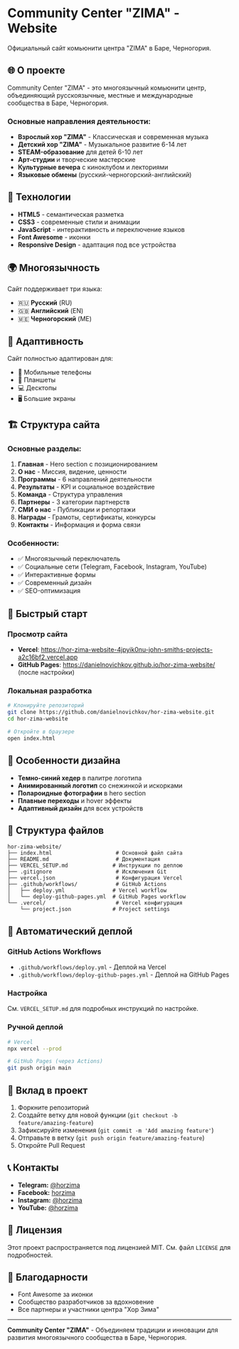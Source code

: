 # Community Center "ZIMA" - Website

Официальный сайт комьюнити центра "ZIMA" в Баре, Черногория.

## 🌐 О проекте

Community Center "ZIMA" - это многоязычный комьюнити центр, объединяющий русскоязычные, местные и международные сообщества в Баре, Черногория.

### Основные направления деятельности:
- **Взрослый хор "ZIMA"** - Классическая и современная музыка
- **Детский хор "ZIMA"** - Музыкальное развитие 6-14 лет
- **STEAM-образование** для детей 6-10 лет
- **Арт-студии** и творческие мастерские
- **Культурные вечера** с киноклубом и лекториями
- **Языковые обмены** (русский-черногорский-английский)

## 🚀 Технологии

- **HTML5** - семантическая разметка
- **CSS3** - современные стили и анимации
- **JavaScript** - интерактивность и переключение языков
- **Font Awesome** - иконки
- **Responsive Design** - адаптация под все устройства

## 🌍 Многоязычность

Сайт поддерживает три языка:
- 🇷🇺 **Русский** (RU)
- 🇬🇧 **Английский** (EN) 
- 🇲🇪 **Черногорский** (ME)

## 📱 Адаптивность

Сайт полностью адаптирован для:
- 📱 Мобильные телефоны
- 📱 Планшеты
- 💻 Десктопы
- 🖥️ Большие экраны

## 🏗️ Структура сайта

### Основные разделы:
1. **Главная** - Hero section с позиционированием
2. **О нас** - Миссия, видение, ценности
3. **Программы** - 6 направлений деятельности
4. **Результаты** - KPI и социальное воздействие
5. **Команда** - Структура управления
6. **Партнеры** - 3 категории партнерств
7. **СМИ о нас** - Публикации и репортажи
8. **Награды** - Грамоты, сертификаты, конкурсы
9. **Контакты** - Информация и форма связи

### Особенности:
- ✅ Многоязычный переключатель
- ✅ Социальные сети (Telegram, Facebook, Instagram, YouTube)
- ✅ Интерактивные формы
- ✅ Современный дизайн
- ✅ SEO-оптимизация

## 🚀 Быстрый старт

### Просмотр сайта
- **Vercel**: https://hor-zima-website-4jpyik0nu-john-smiths-projects-a2c16bf2.vercel.app
- **GitHub Pages**: https://danielnovichkov.github.io/hor-zima-website/ (после настройки)

### Локальная разработка
```bash
# Клонируйте репозиторий
git clone https://github.com/danielnovichkov/hor-zima-website.git
cd hor-zima-website

# Откройте в браузере
open index.html
```

## 🎨 Особенности дизайна

- **Темно-синий хедер** в палитре логотипа
- **Анимированный логотип** со снежинкой и искорками
- **Полароидные фотографии** в hero section
- **Плавные переходы** и hover эффекты
- **Адаптивный дизайн** для всех устройств

## 📁 Структура файлов

```
hor-zima-website/
├── index.html                    # Основной файл сайта
├── README.md                     # Документация
├── VERCEL_SETUP.md              # Инструкции по деплою
├── .gitignore                    # Исключения Git
├── vercel.json                   # Конфигурация Vercel
├── .github/workflows/            # GitHub Actions
│   ├── deploy.yml               # Vercel workflow
│   └── deploy-github-pages.yml  # GitHub Pages workflow
└── .vercel/                      # Vercel конфигурация
    └── project.json             # Project settings
```

## 🔄 Автоматический деплой

### GitHub Actions Workflows
- `.github/workflows/deploy.yml` - Деплой на Vercel
- `.github/workflows/deploy-github-pages.yml` - Деплой на GitHub Pages

### Настройка
См. `VERCEL_SETUP.md` для подробных инструкций по настройке.

### Ручной деплой
```bash
# Vercel
npx vercel --prod

# GitHub Pages (через Actions)
git push origin main
```

## 🤝 Вклад в проект

1. Форкните репозиторий
2. Создайте ветку для новой функции (`git checkout -b feature/amazing-feature`)
3. Зафиксируйте изменения (`git commit -m 'Add amazing feature'`)
4. Отправьте в ветку (`git push origin feature/amazing-feature`)
5. Откройте Pull Request

## 📞 Контакты

- **Telegram:** [@horzima](https://t.me/horzima)
- **Facebook:** [horzima](https://facebook.com/horzima)
- **Instagram:** [@horzima](https://instagram.com/horzima)
- **YouTube:** [@horzima](https://youtube.com/@horzima)

## 📄 Лицензия

Этот проект распространяется под лицензией MIT. См. файл `LICENSE` для подробностей.

## 🙏 Благодарности

- Font Awesome за иконки
- Сообщество разработчиков за вдохновение
- Все партнеры и участники центра "Хор Зима"

---

**Community Center "ZIMA"** - Объединяем традиции и инновации для развития многоязычного сообщества в Баре, Черногория.

